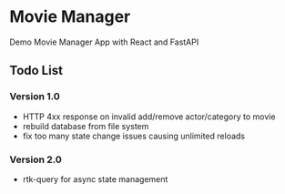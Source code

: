 # Movie Manager

Demo Movie Manager App with React and FastAPI

## Todo List

### Version 1.0

- HTTP 4xx response on invalid add/remove actor/category to movie
- rebuild database from file system
- fix too many state change issues causing unlimited reloads

### Version 2.0

- rtk-query for async state management
